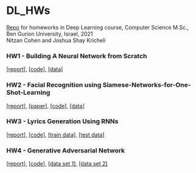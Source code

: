 # DL_HWs

[Repo](https://github.com/krichelj/DL_HWs) for homeworks in Deep Learning course, Computer Science M.Sc., Ben Gurion University, Israel, 2021\
Nitzan Cohen and Joshua Shay Kricheli

### HW1 - Building A Neural Network from Scratch

[[report]](HW1/DL_HW_1_Report.pdf), [[code]](https://github.com/krichelj/DL_HWs/tree/master/HW1), [[data]](https://paperswithcode.com/dataset/mnist)

### HW2 - Facial Recognition using Siamese-Networks-for-One-Shot-Learning

[[report]](HW2/DL_HW_2_Report.pdf), [[paper]](https://www.cs.cmu.edu/~rsalakhu/papers/oneshot1.pdf), [[code]](https://github.com/krichelj/DL_HWs/tree/master/HW2), [[data]](http://vis-www.cs.umass.edu/lfw/index.html)

### HW3 - Lyrics Generation Using RNNs

[[report]](HW3/DL_HW_3_Report.pdf), [[code]](https://github.com/krichelj/DL_HWs/tree/master/HW3), [[train data]](HW3/lyrics_train_set.csv), [[test data]](HW3/lyrics_test_set.csv)

### HW4 - Generative Adversarial Network

[[report]](HW4/DL_HW_4_Report.pdf), [[code]](https://github.com/krichelj/DL_HWs/tree/master/HW4), [[data set 1]](HW4/diabetes.arff), [[data set 2]](HW4/german_credit.arff)